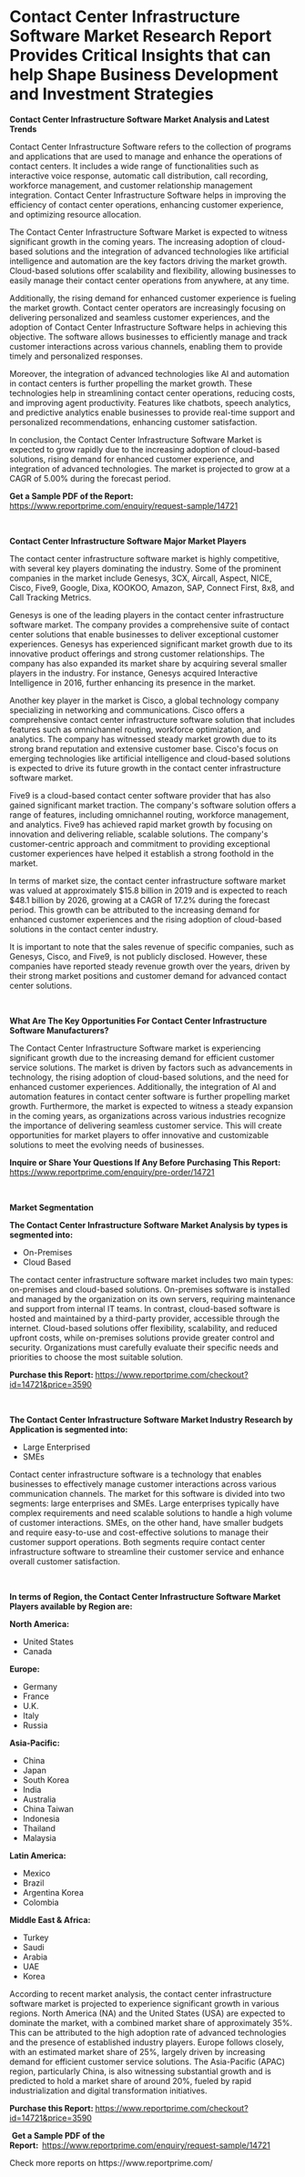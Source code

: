 <p><h1>Contact Center Infrastructure Software Market Research Report Provides Critical Insights that can help Shape Business Development and Investment Strategies</h1></p><p><strong>Contact Center Infrastructure Software Market Analysis and Latest Trends</strong></p>
<p><p>Contact Center Infrastructure Software refers to the collection of programs and applications that are used to manage and enhance the operations of contact centers. It includes a wide range of functionalities such as interactive voice response, automatic call distribution, call recording, workforce management, and customer relationship management integration. Contact Center Infrastructure Software helps in improving the efficiency of contact center operations, enhancing customer experience, and optimizing resource allocation.</p><p>The Contact Center Infrastructure Software Market is expected to witness significant growth in the coming years. The increasing adoption of cloud-based solutions and the integration of advanced technologies like artificial intelligence and automation are the key factors driving the market growth. Cloud-based solutions offer scalability and flexibility, allowing businesses to easily manage their contact center operations from anywhere, at any time.</p><p>Additionally, the rising demand for enhanced customer experience is fueling the market growth. Contact center operators are increasingly focusing on delivering personalized and seamless customer experiences, and the adoption of Contact Center Infrastructure Software helps in achieving this objective. The software allows businesses to efficiently manage and track customer interactions across various channels, enabling them to provide timely and personalized responses.</p><p>Moreover, the integration of advanced technologies like AI and automation in contact centers is further propelling the market growth. These technologies help in streamlining contact center operations, reducing costs, and improving agent productivity. Features like chatbots, speech analytics, and predictive analytics enable businesses to provide real-time support and personalized recommendations, enhancing customer satisfaction.</p><p>In conclusion, the Contact Center Infrastructure Software Market is expected to grow rapidly due to the increasing adoption of cloud-based solutions, rising demand for enhanced customer experience, and integration of advanced technologies. The market is projected to grow at a CAGR of 5.00% during the forecast period.</p></p>
<p><strong>Get a Sample PDF of the Report:&nbsp;</strong> <a href="https://www.reportprime.com/enquiry/request-sample/14721">https://www.reportprime.com/enquiry/request-sample/14721</a></p>
<p>&nbsp;</p>
<p><strong>Contact Center Infrastructure Software Major Market Players</strong></p>
<p><p>The contact center infrastructure software market is highly competitive, with several key players dominating the industry. Some of the prominent companies in the market include Genesys, 3CX, Aircall, Aspect, NICE, Cisco, Five9, Google, Dixa, KOOKOO, Amazon, SAP, Connect First, 8x8, and Call Tracking Metrics.</p><p>Genesys is one of the leading players in the contact center infrastructure software market. The company provides a comprehensive suite of contact center solutions that enable businesses to deliver exceptional customer experiences. Genesys has experienced significant market growth due to its innovative product offerings and strong customer relationships. The company has also expanded its market share by acquiring several smaller players in the industry. For instance, Genesys acquired Interactive Intelligence in 2016, further enhancing its presence in the market.</p><p>Another key player in the market is Cisco, a global technology company specializing in networking and communications. Cisco offers a comprehensive contact center infrastructure software solution that includes features such as omnichannel routing, workforce optimization, and analytics. The company has witnessed steady market growth due to its strong brand reputation and extensive customer base. Cisco's focus on emerging technologies like artificial intelligence and cloud-based solutions is expected to drive its future growth in the contact center infrastructure software market.</p><p>Five9 is a cloud-based contact center software provider that has also gained significant market traction. The company's software solution offers a range of features, including omnichannel routing, workforce management, and analytics. Five9 has achieved rapid market growth by focusing on innovation and delivering reliable, scalable solutions. The company's customer-centric approach and commitment to providing exceptional customer experiences have helped it establish a strong foothold in the market.</p><p>In terms of market size, the contact center infrastructure software market was valued at approximately $15.8 billion in 2019 and is expected to reach $48.1 billion by 2026, growing at a CAGR of 17.2% during the forecast period. This growth can be attributed to the increasing demand for enhanced customer experiences and the rising adoption of cloud-based solutions in the contact center industry.</p><p>It is important to note that the sales revenue of specific companies, such as Genesys, Cisco, and Five9, is not publicly disclosed. However, these companies have reported steady revenue growth over the years, driven by their strong market positions and customer demand for advanced contact center solutions.</p></p>
<p>&nbsp;</p>
<p><strong>What Are The Key Opportunities For Contact Center Infrastructure Software Manufacturers?</strong></p>
<p><p>The Contact Center Infrastructure Software market is experiencing significant growth due to the increasing demand for efficient customer service solutions. The market is driven by factors such as advancements in technology, the rising adoption of cloud-based solutions, and the need for enhanced customer experiences. Additionally, the integration of AI and automation features in contact center software is further propelling market growth. Furthermore, the market is expected to witness a steady expansion in the coming years, as organizations across various industries recognize the importance of delivering seamless customer service. This will create opportunities for market players to offer innovative and customizable solutions to meet the evolving needs of businesses.</p></p>
<p><strong>Inquire or Share Your Questions If Any Before Purchasing This Report:</strong> <a href="https://www.reportprime.com/enquiry/pre-order/14721">https://www.reportprime.com/enquiry/pre-order/14721</a></p>
<p>&nbsp;</p>
<p><strong>Market Segmentation</strong></p>
<p><strong>The Contact Center Infrastructure Software Market Analysis by types is segmented into:</strong></p>
<p><ul><li>On-Premises</li><li>Cloud Based</li></ul></p>
<p><p>The contact center infrastructure software market includes two main types: on-premises and cloud-based solutions. On-premises software is installed and managed by the organization on its own servers, requiring maintenance and support from internal IT teams. In contrast, cloud-based software is hosted and maintained by a third-party provider, accessible through the internet. Cloud-based solutions offer flexibility, scalability, and reduced upfront costs, while on-premises solutions provide greater control and security. Organizations must carefully evaluate their specific needs and priorities to choose the most suitable solution.</p></p>
<p><strong>Purchase this Report:&nbsp;</strong><a href="https://www.reportprime.com/checkout?id=14721&price=3590">https://www.reportprime.com/checkout?id=14721&price=3590</a></p>
<p>&nbsp;</p>
<p><strong>The Contact Center Infrastructure Software Market Industry Research by Application is segmented into:</strong></p>
<p><ul><li>Large Enterprised</li><li>SMEs</li></ul></p>
<p><p>Contact center infrastructure software is a technology that enables businesses to effectively manage customer interactions across various communication channels. The market for this software is divided into two segments: large enterprises and SMEs. Large enterprises typically have complex requirements and need scalable solutions to handle a high volume of customer interactions. SMEs, on the other hand, have smaller budgets and require easy-to-use and cost-effective solutions to manage their customer support operations. Both segments require contact center infrastructure software to streamline their customer service and enhance overall customer satisfaction.</p></p>
<p>&nbsp;</p>
<p><strong>In terms of Region, the Contact Center Infrastructure Software Market Players available by Region are:</strong></p>
<p>
    <p> <strong> North America: </strong>
        <ul>
            <li>United States</li>
            <li>Canada</li>
        </ul>
        </p> 
    <p> <strong> Europe: </strong>
        <ul>
            <li>Germany</li>
            <li>France</li>
            <li>U.K.</li>
            <li>Italy</li>
            <li>Russia</li>
        </ul>
        </p> 
    <p> <strong> Asia-Pacific: </strong>
        <ul>
            <li>China</li>
            <li>Japan</li>
            <li>South Korea</li>
            <li>India</li>
            <li>Australia</li>
            <li>China Taiwan</li>
            <li>Indonesia</li>
            <li>Thailand</li>
            <li>Malaysia</li>
        </ul>
        </p> 
    <p> <strong> Latin America: </strong>
        <ul>
            <li>Mexico</li>
            <li>Brazil</li>
            <li>Argentina Korea</li>
            <li>Colombia</li>
        </ul>
        </p> 
    <p> <strong> Middle East & Africa: </strong>
        <ul>
            <li>Turkey</li>
            <li>Saudi</li>
            <li>Arabia</li>
            <li>UAE</li>
            <li>Korea</li>
        </ul>
    </p>
    </p>
<p><p>According to recent market analysis, the contact center infrastructure software market is projected to experience significant growth in various regions. North America (NA) and the United States (USA) are expected to dominate the market, with a combined market share of approximately 35%. This can be attributed to the high adoption rate of advanced technologies and the presence of established industry players. Europe follows closely, with an estimated market share of 25%, largely driven by increasing demand for efficient customer service solutions. The Asia-Pacific (APAC) region, particularly China, is also witnessing substantial growth and is predicted to hold a market share of around 20%, fueled by rapid industrialization and digital transformation initiatives.</p></p>
<p><strong>Purchase this Report: </strong><a href="https://www.reportprime.com/checkout?id=14721&price=3590">https://www.reportprime.com/checkout?id=14721&price=3590</a></p>
<p>&nbsp;<strong>Get a Sample PDF of the Report:&nbsp;&nbsp;</strong><a href="https://www.reportprime.com/enquiry/request-sample/14721">https://www.reportprime.com/enquiry/request-sample/14721</a></p>
<p><strong></strong></p>
<p>Check more reports on https://www.reportprime.com/</p>